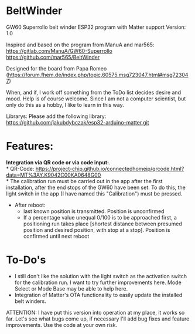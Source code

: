 # BeltWinder
GW60 Superrollo belt winder ESP32 program with Matter support
Version: 1.0

Inspired and based on the program from ManuA and mar565:
https://gitlab.com/ManuA/GW60-Superrollo
https://github.com/mar565/BeltWinder

Designed for the board from Papa Romeo (https://forum.fhem.de/index.php/topic,60575.msg723047.html#msg723047)

When, and if, I work off something from the ToDo list decides desire and mood.
Help is of course welcome. Since I am not a computer scientist, but only do this as a hobby, I like to learn in this way.

Librarys:
Please add the following library:
https://github.com/jakubdybczak/esp32-arduino-matter.git

# Features:

**Integration via QR code or via code input:**.   
    * QR-Code: https://project-chip.github.io/connectedhomeip/qrcode.html?data=MT%3AY.K9042C00KA0648G00  
    * The calibration run must be carried out in the app after the first installation, after the end stops of the GW60 have been set. To do this, the light switch in the app (I have named this "Calibration") must be pressed.
* After reboot:
    * last known position is transmitted. Position is unconfirmed
    * If a percentage value unequal 0/100 is to be approached first, a positioning run takes place [shortest distance between presumed position and desired position, with stop at a stop]. Position is confirmed until next reboot


# To-Do's
* I still don't like the solution with the light switch as the activation switch for the calibration run. I want to try further improvements here. Mode Select or Mode Base may be able to help here.
* Integration of Matter's OTA functionality to easily update the installed belt winders.

ATTENTION:
I have put this version into operation at my place, it works so far. Let's see what bugs come up, if necessary I'll add bug fixes and feature improvements.
Use the code at your own risk.
